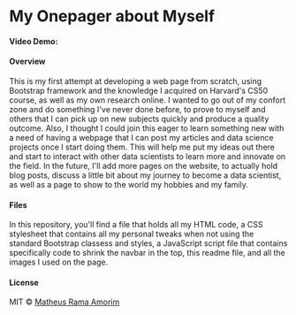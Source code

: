 # My Onepager about Myself

#### Video Demo:

#### Overview

This is my first attempt at developing a web page from scratch, using Bootstrap framework and the knowledge I acquired on Harvard's CS50 course, as well as my own research online.
I wanted to go out of my confort zone and do something I've never done before, to prove to myself and others that I can pick up on new subjects quickly and produce a quality outcome. Also, I thought I could join this eager to learn something new with a need of having a webpage that I can post my articles and data science projects once I start doing them. This will help me put my ideas out there and start to interact with other data scientists to learn more and innovate on the field.
In the future, I'll add more pages on the website, to actually hold blog posts, discuss a little bit about my journey to become a data scientist, as well as a page to show to the world my hobbies and my family.

#### Files
In this repository, you'll find a file that holds all my HTML code, a CSS stylesheet that contains all my personal tweaks when not using the standard Bootstrap classess and styles, a JavaScript script file that contains specifically code to shrink the navbar in the top, this readme file, and all the images I used on the page.

#### License
MIT © [Matheus Rama Amorim](https://github.com/amorim-matheus)


